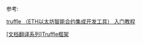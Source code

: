











参考:

[truffle （ETH以太坊智能合约集成开发工具） 入门教程](https://www.jianshu.com/p/40b7d25814e3)

[[文档翻译系列]Truffle框架](http://truffle.tryblockchain.org/)